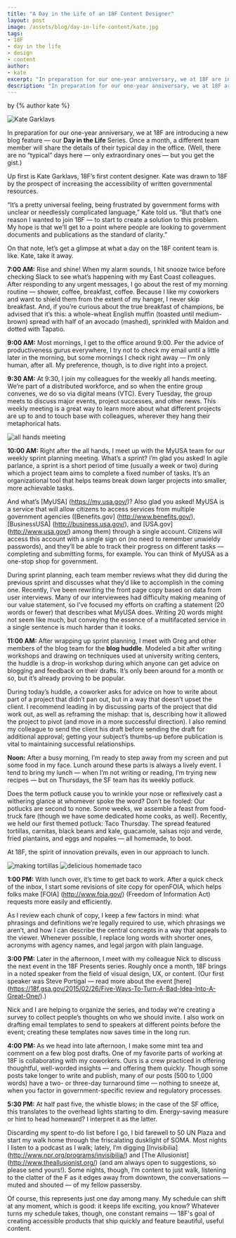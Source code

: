 ```yaml
---
title: "A Day in the Life of an 18F Content Designer"
layout: post
image: /assets/blog/day-in-life-content/kate.jpg
tags:
- 18F
- day in the life
- design
- content
author:
- kate
excerpt: "In preparation for our one-year anniversary, we at 18F are introducing a new blog feature — our Day in the Life Series. Once a month, a different team member will share the details of their typical day in the office. Up first is Kate Garklavs, Content Designer."
description: "In preparation for our one-year anniversary, we at 18F are introducing a new blog feature — our Day in the Life Series. Once a month, a different team member will share the details of their typical day in the office. Up first is Kate Garklavs, Content Designer."
---
```


<p class="authors">
  by {% author kate %}
</p>

<img alt="Kate Garklavs" src="/assets/blog/day-in-life-content/kate.jpg" class="align-left" />

In preparation for our one-year anniversary, we at 18F are introducing a new blog feature — our **Day in the Life** Series. Once a month, a different team member will share the details of their typical day in the office. (Well, there are no “typical” days here — only extraordinary ones — but you get the gist.) 

Up first is Kate Garklavs, 18F’s first content designer. Kate was drawn to 18F by the prospect of increasing the accessibility of written governmental resources. 

“It’s a pretty universal feeling, being frustrated by government forms with unclear or needlessly complicated language,” Kate told us. “But that’s one reason I wanted to join 18F — to start to create a solution to this problem. My hope is that we’ll get to a point where people are looking to government documents and publications as the standard of clarity.”

On that note, let’s get a glimpse at what a day on the 18F content team is like. Kate, take it away. 

**7:00 AM:** Rise and shine! When my alarm sounds, I hit snooze twice before checking Slack to see what’s happening with my East Coast colleagues. After responding to any urgent messages, I go about the rest of my morning routine — shower, coffee, breakfast, coffee. Because I like my coworkers and want to shield them from the extent of my hanger, I never skip breakfast. And, if you’re curious about the true breakfast of champions, be advised that it’s this: a whole-wheat English muffin (toasted until medium-brown) spread with half of an avocado (mashed), sprinkled with Maldon and dotted with Tapatio. 

**9:00 AM:** Most mornings, I get to the office around 9:00. Per the advice of productiveness gurus everywhere, I try not to check my email until a little later in the morning, but some mornings I check right away — I’m only human, after all. My preference, though, is to dive right into a project.

**9:30 AM:** At 9:30, I join my colleagues for the weekly all hands meeting. We’re part of a distributed workforce, and so when the entire group convenes, we do so via digital means (VTC). Every Tuesday, the group meets to discuss major events, project successes, and other news. This weekly meeting is a great way to learn more about what different projects are up to and to touch base with colleagues, wherever they hang their metaphorical hats.

<img alt="all hands meeting" src="/assets/blog/day-in-life-content/allhands.jpg" class="align-center" />

**10:00 AM:** Right after the all hands, I meet up with the MyUSA team for our weekly sprint planning meeting. What’s a sprint? I’m glad you asked! In agile parlance, a sprint is a short period of time (usually a week or two) during which a project team aims to complete a fixed number of tasks. It’s an organizational tool that helps teams break down larger projects into smaller, more achievable tasks.

And what’s [MyUSA] (https://my.usa.gov/)? Also glad you asked! MyUSA is a service that will allow citizens to access services from multiple government agencies ([Benefits.gov] (http://www.benefits.gov/), [BusinessUSA] (http://business.usa.gov/), and [USA.gov] (http://www.usa.gov/) among them) through a single account. Citizens will access this account with a single sign on (no need to remember unwieldy passwords), and they’ll be able to track their progress on different tasks — completing and submitting forms, for example. You can think of MyUSA as a one-stop shop for government.

During sprint planning, each team member reviews what they did during the previous sprint and discusses what they’d like to accomplish in the coming one. Recently, I’ve been rewriting the front page copy based on data from user interviews. Many of our interviewees had difficulty making meaning of our value statement, so I’ve focused my efforts on crafting a statement (20 words or fewer) that describes what MyUSA does. Writing 20 words might not seem like much, but conveying the essence of a multifaceted service in a single sentence is much harder than it looks. 

**11:00 AM:** After wrapping up sprint planning, I meet with Greg and other members of the blog team for the **blog huddle**. Modeled a bit after writing workshops and drawing on techniques used at university writing centers, the huddle is a drop-in workshop during which anyone can get advice on blogging and feedback on their drafts. It’s only been around for a month or so, but it’s already proving to be popular.

During today’s huddle, a coworker asks for advice on how to write about part of a project that didn’t pan out, but in a way that doesn’t upset the client. I recommend leading in by discussing parts of the project that did work out, as well as reframing the mishap: that is, describing how it allowed the project to pivot (and move in a more successful direction). I also remind my colleague to send the client his draft before sending the draft for additional approval; getting your subject’s thumbs-up before publication is vital to maintaining successful relationships. 

**Noon:** After a busy morning, I’m ready to step away from my screen and put some food in my face. Lunch around these parts is always a lively event. I tend to bring my lunch — when I’m not writing or reading, I’m trying new recipes — but on Thursdays, the SF team has its weekly potluck.

Does the term potluck cause you to wrinkle your nose or reflexively cast a withering glance at whomever spoke the word? Don’t be fooled: Our potlucks are second to none. Some weeks, we assemble a feast from food-truck fare (though we have some dedicated home cooks, as well). Recently, we held our first themed potluck: Taco Thursday. The spread featured tortillas, carnitas, black beans and kale, guacamole, salsas rojo and verde, fried plantains, and eggs and nopales — all homemade, to boot. 

At 18F, the spirit of innovation prevails, even in our approach to lunch. 

<div class="align-center" ><img alt="making tortillas" src="/assets/blog/day-in-life-content/tacos1.jpg" class="align-left" />
<img alt="delicious homemade taco" src="/assets/blog/day-in-life-content/tacos2.jpg" class="align-right" /></div>

**1:00 PM:** With lunch over, it’s time to get back to work. After a quick check of the inbox, I start some revisions of site copy for openFOIA, which helps folks make [FOIA] (http://www.foia.gov/) (Freedom of Information Act) requests more easily and efficiently. 

As I review each chunk of copy, I keep a few factors in mind: what phrasings and definitions we’re legally required to use, which phrasings we aren’t, and how I can describe the central concepts in a way that appeals to the viewer. Whenever possible, I replace long words with shorter ones, acronyms with agency names, and legal jargon with plain language. 

**3:00 PM:** Later in the afternoon, I meet with my colleague Nick to discuss the next event in the 18F Presents series. Roughly once a month, 18F brings in a noted speaker from the field of visual design, UX, or content. (Our first speaker was Steve Portigal — read more about the event [here] (https://18f.gsa.gov/2015/02/26/Five-Ways-To-Turn-A-Bad-Idea-Into-A-Great-One/).)

Nick and I are helping to organize the series, and today we’re creating a survey to collect people’s thoughts on who we should invite. I also work on drafting email templates to send to speakers at different points before the event; creating these templates now saves time in the long run. 

**4:00 PM:** As we head into late afternoon, I make some mint tea and comment on a few blog post drafts. One of my favorite parts of working at 18F is collaborating with my coworkers. Ours is a crew practiced in offering thoughtful, well-worded insights — and offering them quickly. Though some posts take longer to write and publish, many of our posts (500 to 1,000 words) have a two- or three-day turnaround time — nothing to sneeze at, when you factor in government-specific review and regulatory processes.

**5:30 PM:** At half past five, the whistle blows; in the case of the SF office, this translates to the overhead lights starting to dim. Energy-saving measure or hint to head homeward? I interpret it as the latter. 

Discarding my spent to-do list before I go, I bid farewell to 50 UN Plaza and start my walk home through the friscalating dusklight of SOMA. Most nights I listen to a podcast as I walk; lately, I’m digging [Invisibilia] (http://www.npr.org/programs/invisibilia/) and [The Allusionist] (http://www.theallusionist.org/) (and am always open to suggestions, so please send yours!). Some nights, though, I’m content to just walk, listening to the clatter of the F as it edges away from downtown, the conversations — muted and shouted — of my fellow passersby.

Of course, this represents just one day among many. My schedule can shift at any moment, which is good: it keeps life exciting, you know? Whatever turns my schedule takes, though, one constant remains — 18F's goal of creating accessible products that ship quickly and feature beautiful, useful content.